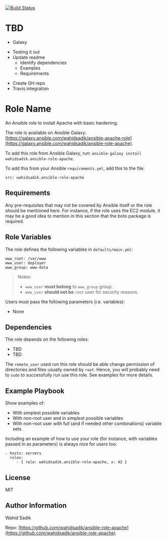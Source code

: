 [![Build Status](https://travis-ci.org/wahidsadik/ansible-role-apache.svg?branch=master)](https://travis-ci.org/wahidsadik/ansible-role-apache)

TBD
===

+ Galaxy
- Testing it out
- Update readme
  - Identify dependencies
  - Examples
  - Requirements
+ Create GH repo
+ Travis integration

Role Name
=========

An Ansible role to install Apache with basic hardening.

The role is available on Ansible Galaxy: [https://galaxy.ansible.com/wahidsadik/ansible-apache-role](https://galaxy.ansible.com/wahidsadik/ansible-role-apache).

To add this role from Ansible Galaxy, run: `ansible-galaxy install wahidsadik.ansible-role-apache`.

To add this from your Ansible `requirements.yml`, add this to the file:

    src: wahidsadik.ansible-role-apache


Requirements
------------

Any pre-requisites that may not be covered by Ansible itself or the role should be mentioned here. For instance, if the role uses the EC2 module, it may be a good idea to mention in this section that the boto package is required.

Role Variables
--------------

The role defines the following variables in `defaults/main.yml`:

    www_root: /var/www
    www_user: deployer
    www_group: www-data

>Notes:
>
> - `www_user` **must belong** to `www_group` group.
> - `www_user` **should not be** `root` user for security reasons.


Users must pass the following parameters (i.e. variables):

- None

Dependencies
------------

The role depends on the following roles:

- TBD
- TBD

The `remote_user` used run this role should be able change permission of directories and files usually owned by `root`. Hence, you will probably need to `sudo` to successfully run use this role. See examples for more details.

Example Playbook
----------------

Show examples of:

- With simplest possible variables
- With non-root user and in simplest possible variables
- With non-root user with full (and if needed other combinations) variable sets

Including an example of how to use your role (for instance, with variables passed in as parameters) is always nice for users too:

    - hosts: servers
      roles:
         - { role: wahidsadik.ansible-role-apache, x: 42 }

License
-------

MIT

Author Information
------------------

Wahid Sadik

Repo: [https://github.com/wahidsadik/ansible-role-apache](https://github.com/wahidsadik/ansible-role-apache).
